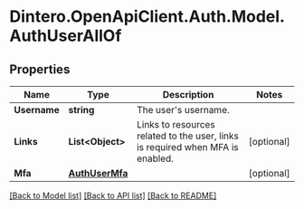 # Dintero.OpenApiClient.Auth.Model.AuthUserAllOf

## Properties

Name | Type | Description | Notes
------------ | ------------- | ------------- | -------------
**Username** | **string** | The user&#39;s username. | 
**Links** | **List&lt;Object&gt;** | Links to resources related to the user, links is required when MFA is enabled.  | [optional] 
**Mfa** | [**AuthUserMfa**](AuthUserMfa.md) |  | [optional] 

[[Back to Model list]](../README.md#documentation-for-models) [[Back to API list]](../README.md#documentation-for-api-endpoints) [[Back to README]](../README.md)

